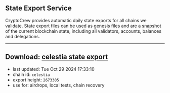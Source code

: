 ## State Export Service
CryptoCrew provides automatic daily state exports for all chains we validate. State export files can be used as genesis files and are a snapshot of the current blockchain state, including all validators, accounts, balances and delegations.

---
**Download: [celestia state export](https://dl-eu2.ccvalidators.com/SERVICE/celestia/celestia_export_2673305.json)**
---

- last updated: Tue Oct 29 2024 17:33:10
- chain id: `celestia`
- export height: `2673305`
- use for: airdrops, local tests, chain recovery
